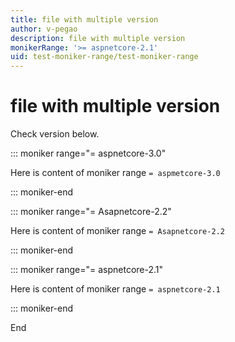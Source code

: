```yaml
---
title: file with multiple version
author: v-pegao
description: file with multiple version
monikerRange: '>= aspnetcore-2.1'
uid: test-moniker-range/test-moniker-range
---
```


# file with multiple version

Check version below.

::: moniker range="= aspnetcore-3.0"

Here is content of moniker range `= aspmetcore-3.0`

::: moniker-end

::: moniker range="= Asapnetcore-2.2"

Here is content of moniker range `= Asapnetcore-2.2`

::: moniker-end

::: moniker range="= aspnetcore-2.1"

Here is content of moniker range `= aspnetcore-2.1`

::: moniker-end

End

